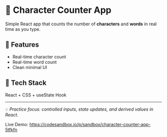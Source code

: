 # 🧮 Character Counter App

Simple React app that counts the number of **characters** and **words** in real time as you type.

## 🚀 Features
- Real-time character count  
- Real-time word count  
- Clean minimal UI  

## 🧠 Tech Stack
React + CSS + useState Hook

---

💡 *Practice focus: controlled inputs, state updates, and derived values in React.*

Live Demo:
https://codesandbox.io/p/sandbox/character-counter-app-5tfkfn
